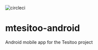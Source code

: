 ![circleci](https://circleci.com/gh/projectwife/mtesitoo-android.svg?style=shield&circle-token=:circle-token)

# mtesitoo-android
Android mobile app for the Tesitoo project
